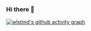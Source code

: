 ### Hi there 👋

[![wlstmd's github activity graph](https://activity-graph.herokuapp.com/graph?username=dkssud8150&theme=nord)](https://github.com/wlstmd1004v/github-readme-activity-graph)
<!--
**wlstmd1004v/wlstmd1004v** is a ✨ _special_ ✨ repository because its `README.md` (this file) appears on your GitHub profile.

Here are some ideas to get you started:

- 🔭 I’m currently working on ...
- 🌱 I’m currently learning ...
- 👯 I’m looking to collaborate on ...
- 🤔 I’m looking for help with ...
- 💬 Ask me about ...
- 📫 How to reach me: ...
- 😄 Pronouns: ...
- ⚡ Fun fact: ...
-->

